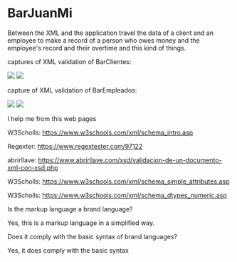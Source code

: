 # BarJuanMi

Between the XML and the application travel the data of a client and an employee to make a record of a person who owes money and the employee's record and their overtime and this kind of things.

captures of XML validation of BarClientes:

<img src="https://firebasestorage.googleapis.com/v0/b/proyectojm-c5777.appspot.com/o/Nuevo%2F1.PNG?alt=media&token=2446d4b8-a3c8-40eb-95cc-975cd037b3c4">

<img src="https://firebasestorage.googleapis.com/v0/b/proyectojm-c5777.appspot.com/o/Nuevo%2F1.1.PNG?alt=media&token=ad1e4119-b725-43d6-898a-a17e4d39202d">

capture of XML validation of BarEmpleados:

<img src= "https://firebasestorage.googleapis.com/v0/b/proyectojm-c5777.appspot.com/o/Nuevo%2F2.PNG?alt=media&token=9616d5b9-945c-4a70-a1d7-e60c6a232695">

<img src= "https://firebasestorage.googleapis.com/v0/b/proyectojm-c5777.appspot.com/o/Nuevo%2F2.2.PNG?alt=media&token=db92fa61-fe3b-4db1-9df7-a8d89c906fb1">

I help me from this web pages

W3Scholls: https://www.w3schools.com/xml/schema_intro.asp

Regexter: https://www.regextester.com/97122

abrirllave: https://www.abrirllave.com/xsd/validacion-de-un-documento-xml-con-xsd.php

W3Scholls: https://www.w3schools.com/xml/schema_simple_attributes.asp

W3Scholls: https://www.w3schools.com/xml/schema_dtypes_numeric.asp

Is the markup language a brand language?

Yes, this is a markup language in a simplified way.


Does it comply with the basic syntax of brand languages?

Yes, it does  comply with the basic syntax
